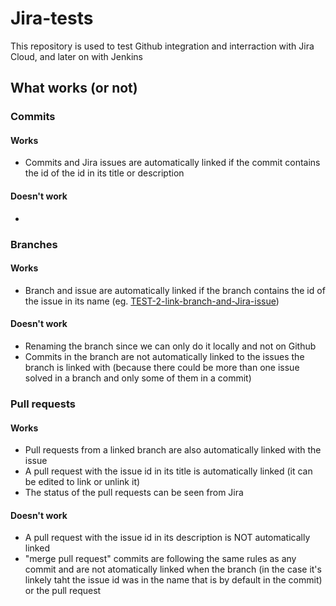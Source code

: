 # Jira-tests

This repository is used to test Github integration and interraction with Jira Cloud, and later on with Jenkins

## What works (or not)

### Commits

#### Works
* Commits and Jira issues are automatically linked if the commit contains the id of the id in its title or description 

#### Doesn't work
* 

### Branches

#### Works
* Branch and issue are automatically linked if the branch contains the id of the issue in its name (eg. [TEST-2-link-branch-and-Jira-issue](https://github.com/Giom-V/Jira-tests/tree/TEST-2-link-branch-and-Jira-issue))

#### Doesn't work
* Renaming the branch since we can only do it locally and not on Github
* Commits in the branch are not automatically linked to the issues the branch is linked with (because there could be more than one issue solved in a branch and only some of them in a commit)

### Pull requests

#### Works
* Pull requests from a linked branch are also automatically linked with the issue
* A pull request with the issue id in its title is automatically linked (it can be edited to link or unlink it)
* The status of the pull requests can be seen from Jira

#### Doesn't work
* A pull request with the issue id in its description is NOT automatically linked
* "merge pull request" commits are following the same rules as any commit and are not atomatically linked when the branch (in the case it's linkely taht the issue id was in the name that is by default in the commit) or the pull request
